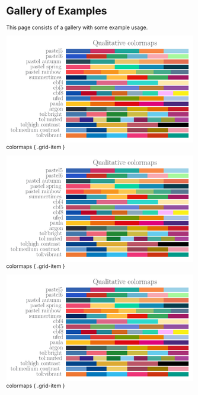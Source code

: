 # Gallery of Examples

This page consists of a gallery with some example usage.


<div class="grid" markdown>

[![cmaps](images/Qualitative.svg)](cmaps) colormaps
{ .grid-item }

[![cmaps](images/Qualitative.svg)](cmaps) colormaps
{ .grid-item }

[![cmaps](images/Qualitative.svg)](cmaps) colormaps
{ .grid-item }


</div>

